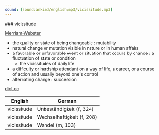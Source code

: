 ```yaml
---
sound: [sound:ankimd/english/mp3/vicissitude.mp3]
---
```


\### vicissitude

[Merriam-Webster](https://www.merriam-webster.com/dictionary/vicissitude)

- the quality or state of being changeable : mutability
- natural change or mutation visible in nature or in human affairs
- a favorable or unfavorable event or situation that occurs by chance : a fluctuation of state or condition
    - the vicissitudes of daily life
- a difficulty or hardship attendant on a way of life, a career, or a course of action and usually beyond one's control
- alternating change : succession

[dict.cc](https://www.dict.cc/vicissitude)

| English        | German       |
| -------------- | ------------ |
| vicissitude | Unbeständigkeit (f, 324) |
| vicissitude | Wechselhaftigkeit (f, 208) |
| vicissitude | Wandel (m, 103) |
